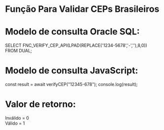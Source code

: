 # Função Para Validar CEPs Brasileiros

# Modelo de consulta Oracle SQL:
SELECT FNC_VERIFY_CEP_API(LPAD(REPLACE('1234-5678','-',''),8,0)) FROM DUAL;

# Modelo de consulta JavaScript:
const result = await verifyCEP("12345-678");
console.log(result);

# Valor de retorno:
Inválido = 0
<br>Válido = 1
